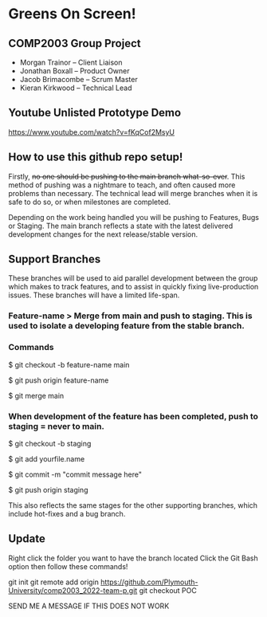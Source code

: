 # Greens On Screen!

## COMP2003 Group Project

- Morgan Trainor – Client Liaison
- Jonathan Boxall – Product Owner
- Jacob Brimacombe – Scrum Master
- Kieran Kirkwood – Technical Lead

## Youtube Unlisted Prototype Demo
https://www.youtube.com/watch?v=fKqCof2MsyU


## How to use this github repo setup!

Firstly, ~~no one should be pushing to the main branch what-so-ever~~. 
This method of pushing was a nightmare to teach, and often caused more problems than necessary.
The technical lead will merge branches when it is safe to do so, or when milestones are completed.

Depending on the work being handled you will be pushing to Features, Bugs or Staging. The main branch reflects a state with the latest delivered development changes for the next release/stable version.

## Support Branches
These branches will be used to aid parallel development between the group which makes to track features, and to assist in quickly fixing live-production issues. These branches will have a limited life-span.

### Feature-name > Merge from main and push to staging. This is used to isolate a developing feature from the stable branch.

### Commands

$ git checkout -b feature-name main <creates a local branch for the new feature> 

$ git push origin feature-name <makes the new feature remotely available>

$ git merge main <merges changes from main into feature branch>

### When development of the feature has been completed, push to staging = never to main.

$ git checkout -b staging <checkout allows you to navigate branches>

$ git add yourfile.name <adding your selected files to push>

$ git commit -m "commit message here"

$ git push origin staging

This also reflects the same stages for the other supporting branches, which include hot-fixes and a bug branch.
  
 ## Update
  
  Right click the folder you want to have the branch located
  Click the Git Bash option then follow these commands!
  
  git init
  git remote add origin https://github.com/Plymouth-University/comp2003_2022-team-p.git
  git checkout POC
  
  SEND ME A MESSAGE IF THIS DOES NOT WORK
  
